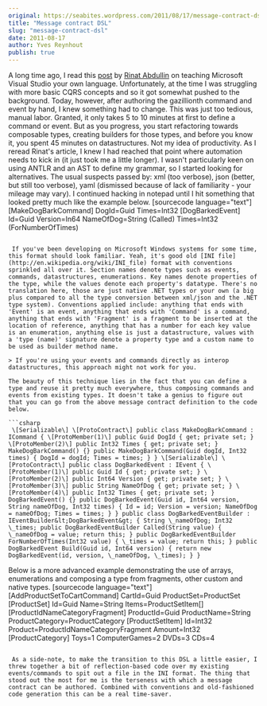 ```yaml
---
original: https://seabites.wordpress.com/2011/08/17/message-contract-dsl/
title: "Message contract DSL"
slug: "message-contract-dsl"
date: 2011-08-17
author: Yves Reynhout
publish: true
---
```

A long time ago, I read this [post](http://abdullin.com/journal/2010/10/12/teach-visual-studio-your-own-language-easy.html) by [Rinat Abdullin](http://abdullin.com/) on teaching Microsoft Visual Studio your own language. Unfortunately, at the time I was struggling with more basic CQRS concepts and so it got somewhat pushed to the background. Today, however, after authoring the gazillionth command and event by hand, I knew something had to change. This was just too tedious, manual labor. Granted, it only takes 5 to 10 minutes at first to define a command or event. But as you progress, you start refactoring towards composable types, creating builders for those types, and before you know it, you spent 45 minutes on datastructures. Not my idea of productivity. As I reread Rinat's article, I knew I had reached that point where automation needs to kick in (it just took me a little longer). I wasn't particularly keen on using ANTLR and an AST to define my grammar, so I started looking for alternatives. The usual suspects passed by: xml (too verbose), json (better, but still too verbose), yaml (dismissed because of lack of familiarity - your mileage may vary). I continued hacking in notepad until I hit something that looked pretty much like the example below. \[sourcecode language="text"\] \[MakeDogBarkCommand\] DogId=Guid Times=Int32 \[DogBarkedEvent\] Id=Guid Version=In64 NameOfDog=String (Called) Times=Int32 (ForNumberOfTimes) 
```

 If you've been developing on Microsoft Windows systems for some time, this format should look familiar. Yeah, it's good old [INI file](http://en.wikipedia.org/wiki/INI_file) format with conventions sprinkled all over it. Section names denote types such as events, commands, datastructures, enumerations. Key names denote properties of the type, while the values denote each property's datatype. There's no translation here, those are just native .NET types or your own (a big plus compared to all the type conversion between xml/json and the .NET type system). Conventions applied include: anything that ends with 'Event' is an event, anything that ends with 'Command' is a command, anything that ends with 'Fragment' is a fragment to be inserted at the location of reference, anything that has a number for each key value is an enumeration, anything else is just a datastructure, values with a 'type (name)' signature denote a property type and a custom name to be used as builder method name.

> If you're using your events and commands directly as interop datastructures, this approach might not work for you.

The beauty of this technique lies in the fact that you can define a type and reuse it pretty much everywhere, thus composing commands and events from existing types. It doesn't take a genius to figure out that you can go from the above message contract definition to the code below. 

```csharp
 \[Serializable\] \[ProtoContract\] public class MakeDogBarkCommand : ICommand { \[ProtoMember(1)\] public Guid DogId { get; private set; } \[ProtoMember(2)\] public Int32 Times { get; private set; } MakeDogBarkCommand() {} public MakeDogBarkCommand(Guid dogId, Int32 times) { DogId = dogId; Times = times; } } \[Serializable\] \[ProtoContract\] public class DogBarkedEvent : IEvent { \[ProtoMember(1)\] public Guid Id { get; private set; } \[ProtoMember(2)\] public Int64 Version { get; private set; } \[ProtoMember(3)\] public String NameOfDog { get; private set; } \[ProtoMember(4)\] public Int32 Times { get; private set; } DogBarkedEvent() {} public DogBarkedEvent(Guid id, Int64 version, String nameOfDog, Int32 times) { Id = id; Version = version; NameOfDog = nameOfDog; Times = times; } } public class DogBarkedEventBuilder : IEventBuilder&lt;DogBarkedEvent&gt; { String \_nameOfDog; Int32 \_times; public DogBarkedEventBuilder Called(String value) { \_nameOfDog = value; return this; } public DogBarkedEventBuilder ForNumberOfTimes(Int32 value) { \_times = value; return this; } public DogBarkedEvent Build(Guid id, Int64 version) { return new DogBarkedEvent(id, version, \_nameOfDog, \_times); } } 
```

 Below is a more advanced example demonstrating the use of arrays, enumerations and composing a type from fragments, other custom and native types. \[sourcecode language="text"\] \[AddProductSetToCartCommand\] CartId=Guid ProductSet=ProductSet \[ProductSet\] Id=Guid Name=String Items=ProductSetItem\[\] \[ProductIdNameCategoryFragment\] ProductId=Guid ProductName=String ProductCategory=ProductCategory \[ProductSetItem\] Id=Int32 Product=ProductIdNameCategoryFragment Amount=Int32 \[ProductCategory\] Toys=1 ComputerGames=2 DVDs=3 CDs=4 
```

 As a side-note, to make the transition to this DSL a little easier, I threw together a bit of reflection-based code over my existing events/commands to spit out a file in the INI format. The thing that stood out the most for me is the terseness with which a message contract can be authored. Combined with conventions and old-fashioned code generation this can be a real time-saver.
